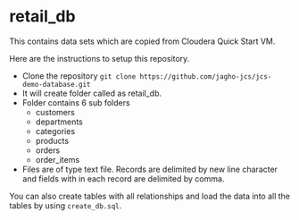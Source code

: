# retail_db

This contains data sets which are copied from Cloudera Quick Start VM.

Here are the instructions to setup this repository.

* Clone the repository `git clone https://github.com/jagho-jcs/jcs-demo-database.git`
* It will create folder called as retail_db.
* Folder contains 6 sub folders
  * customers
  * departments
  * categories
  * products
  * orders
  * order_items
* Files are of type text file. Records are delimited by new line character and fields with in each record are delimited by comma.

You can also create tables with all relationships and load the data into all the tables by using `create_db.sql`.